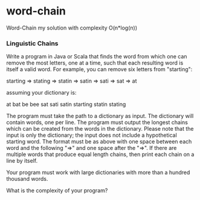 # word-chain
Word-Chain my solution with complexity O(n*log(n))

### Linguistic Chains

Write a program in Java or Scala that finds the word from which one can remove the most letters, one at a time, such
 that each resulting word is itself a valid word. For example, you can remove six letters from "starting":

starting => stating => statin => satin => sati => sat => at

assuming your dictionary is:

at
bat
be
bee
sat
sati
satin
starting
statin
stating

The program must take the path to a dictionary as input. The dictionary will contain words, one per line. The program
 must output the longest chains which can be created from the words in the dictionary.
Please note that the input is only the dictionary; the input does not include a hypothetical starting word.
  The format must be as above with one space between each word and the following "=>" and one space after the "=>". If there are multiple words that produce equal length chains, then print each chain on a line by itself.

Your program must work with large dictionaries with more than a hundred thousand words.

What is the complexity of your program?
